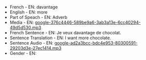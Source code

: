 - French - EN: davantage
- English - EN: more
- Part of Speach - EN: Adverb
- Media - EN:  [google-376c4446-589be9a6-3ab3a13e-6cc40294-49d5d530.mp3](./30.mp3)
- French Sentence - EN: Je veux davantage de chocolat.
- Sentence Translation - EN: I want more chocolate.
- Sentence Audio - EN:  [google-ad2a3bcc-bdc4e953-80300591-29203d3e-27ec1414.mp3](./21.mp3)
- Gender - EN: 